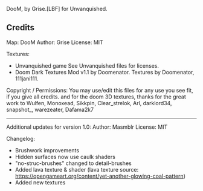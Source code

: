 DooM, by Grise.[LBF] for Unvanquished.
 
## Credits
 
Map: DooM
Author: Grise
License: MIT
 
Textures:
- Unvanquished game
See Unvanquished files for licenses.
- Doom Dark Textures Mod v1.1 by Doomenator.
Textures by Doomenator, 111jani111.

Copyright / Permissions: You may use/edit this files for any use you see fit, if you give all credits.
and for the doom 3D textures,
thanks for the great work to Wulfen, Monoxead, Sikkpin, Clear_strelok, Arl, darklord34, snapshot_, warezeater, Dafama2k7

---

Additional updates for version 1.0: 
Author: Masmblr 
License: MIT

Changelog: 
- Brushwork improvements 
- Hidden surfaces now use caulk shaders 
- "no-struc-brushes" changed to detail-brushes 
- Added lava texture & shader (lava texture source: https://opengameart.org/content/yet-another-glowing-coal-pattern) 
- Added new textures